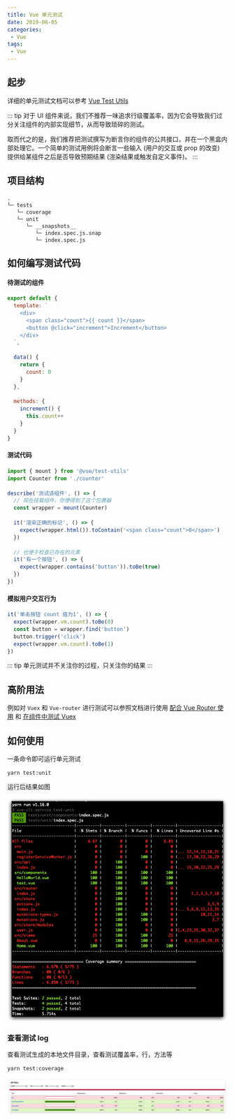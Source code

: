```yaml
---
title: Vue 单元测试
date: 2019-06-05
categories:
 - Vue
tags:
 - Vue
---
```


## 起步

详细的单元测试文档可以参考 [Vue Test Utils](https://vue-test-utils.vuejs.org/zh/)

::: tip
对于 UI 组件来说，我们不推荐一味追求行级覆盖率，因为它会导致我们过分关注组件的内部实现细节，从而导致琐碎的测试。

取而代之的是，我们推荐把测试撰写为断言你的组件的公共接口，并在一个黑盒内部处理它。一个简单的测试用例将会断言一些输入 (用户的交互或 prop 的改变) 提供给某组件之后是否导致预期结果 (渲染结果或触发自定义事件)。
:::

## 项目结构

```
.
└─ tests
   └─ coverage
   └─ unit
      └─ __snapshots__
         └─ index.spec.js.snap
         └─ index.spec.js
```

## 如何编写测试代码

#### 待测试的组件
``` js
export default {
  template: `
    <div>
      <span class="count">{{ count }}</span>
      <button @click="increment">Increment</button>
    </div>
  `,

  data() {
    return {
      count: 0
    }
  },

  methods: {
    increment() {
      this.count++
    }
  }
}
```

#### 测试代码

``` js
import { mount } from '@vue/test-utils'
import Counter from './counter'

describe('测试该组件', () => {
  // 现在挂载组件，你便得到了这个包裹器
  const wrapper = mount(Counter)

  it('渲染正确的标记', () => {
    expect(wrapper.html()).toContain('<span class="count">0</span>')
  })

  // 也便于检查已存在的元素
  it('有一个按钮', () => {
    expect(wrapper.contains('button')).toBe(true)
  })
})
```

#### 模拟用户交互行为

``` js
it('单击按钮 count 值为1', () => {
  expect(wrapper.vm.count).toBe(0)
  const button = wrapper.find('button')
  button.trigger('click')
  expect(wrapper.vm.count).toBe(1)
})
```

::: tip
单元测试并不关注你的过程，只关注你的结果
:::

## 高阶用法

例如对 `Vuex` 和 `Vue-router` 进行测试可以参照文档进行使用 [配合 Vue Router 使用](https://vue-test-utils.vuejs.org/zh/guides/#%E9%85%8D%E5%90%88-vue-router-%E4%BD%BF%E7%94%A8) 和 [在组件中测试 Vuex](https://vue-test-utils.vuejs.org/zh/guides/#%E5%9C%A8%E7%BB%84%E4%BB%B6%E4%B8%AD%E6%B5%8B%E8%AF%95-vuex)


## 如何使用

一条命令即可运行单元测试

``` base
yarn test:unit
```

运行后结果如图

![测试运行图](./img/test1.jpeg)

### 查看测试 log

查看测试生成的本地文件目录，查看测试覆盖率，行，方法等

``` base
yarn test:coverage
```

![测试覆盖率](./img/test2.jpeg)

